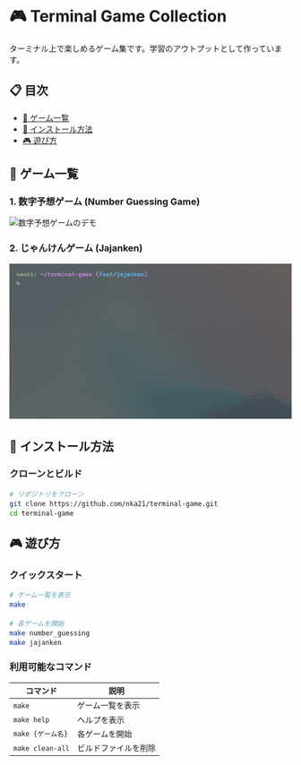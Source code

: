 # 🎮 Terminal Game Collection

ターミナル上で楽しめるゲーム集です。学習のアウトプットとして作っています。

## 📋 目次

- [🎯 ゲーム一覧](#-ゲーム一覧)
- [🚀 インストール方法](#-インストール方法)
- [🎮 遊び方](#-遊び方)

## 🎯 ゲーム一覧

### 1. 数字予想ゲーム (Number Guessing Game)
![数字予想ゲームのデモ](./assets/demo/number_guessing.gif)

### 2. じゃんけんゲーム (Jajanken)
![じゃじゃんけんのデモ](./assets/demo/jajanken.gif)

## 🚀 インストール方法
### クローンとビルド
```bash
# リポジトリをクローン
git clone https://github.com/nka21/terminal-game.git
cd terminal-game
```

## 🎮 遊び方

### クイックスタート
```bash
# ゲーム一覧を表示
make

# 各ゲームを開始
make number_guessing
make jajanken
```

### 利用可能なコマンド

| コマンド | 説明 |
|---------|------|
| `make` | ゲーム一覧を表示 |
| `make help` | ヘルプを表示 |
| `make {ゲーム名}` | 各ゲームを開始 |
| `make clean-all` | ビルドファイルを削除 |